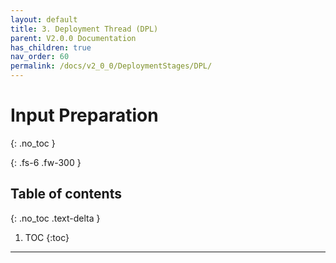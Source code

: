 ```yaml
---
layout: default
title: 3. Deployment Thread (DPL)
parent: V2.0.0 Documentation
has_children: true
nav_order: 60
permalink: /docs/v2_0_0/DeploymentStages/DPL/
---
```


# Input Preparation
{: .no_toc }

{: .fs-6 .fw-300 }

## Table of contents
{: .no_toc .text-delta }

1. TOC
{:toc}


---
